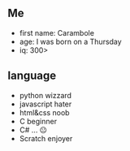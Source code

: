 ## Me

* first name: Carambole
* age: I was born on a Thursday
* iq: 300>

## language

* python wizzard
* javascript hater
* html&css noob                                 
* C beginner
* C# ... 😐
* Scratch enjoyer
